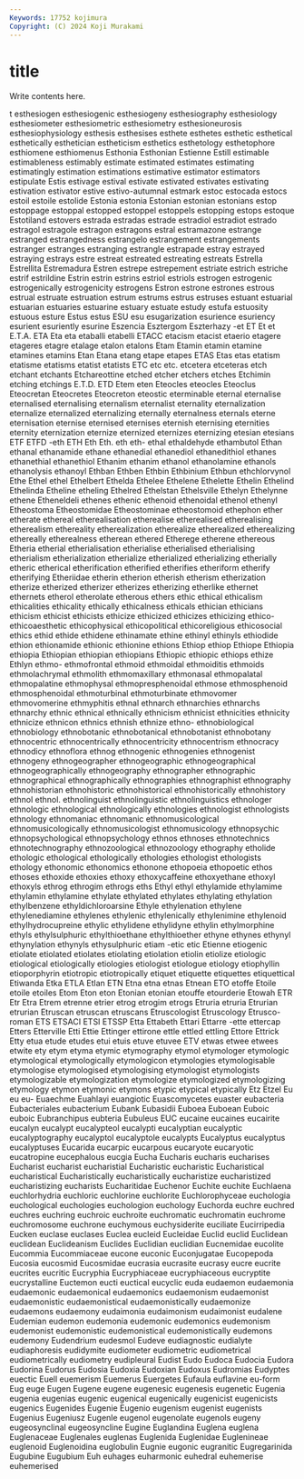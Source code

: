 ```yaml
---
Keywords: 17752 kojimura
Copyright: (C) 2024 Koji Murakami
---
```


# title

Write contents here.



t esthesiogen esthesiogenic
esthesiogeny esthesiography esthesiology esthesiometer esthesiometric esthesiometry esthesioneurosis esthesiophysiology esthesis esthesises
esthete esthetes esthetic esthetical esthetically esthetician estheticism esthetics esthetology esthetophore
esthiomene esthiomenus Esthonia Esthonian Estienne Estill estimable estimableness estimably estimate
estimated estimates estimating estimatingly estimation estimations estimative estimator estimators estipulate
Estis estivage estival estivate estivated estivates estivating estivation estivator estive
estivo-autumnal estmark estoc estocada estocs estoil estoile estolide Estonia estonia
Estonian estonian estonians estop estoppage estoppal estopped estoppel estoppels estopping
estops estoque Estotiland estovers estrada estradas estrade estradiol estradiot estrado
estragol estragole estragon estragons estral estramazone estrange estranged estrangedness estrangelo
estrangement estrangements estranger estranges estranging estrangle estrapade estray estrayed estraying
estrays estre estreat estreated estreating estreats Estrella Estrellita Estremadura Estren
estrepe estrepement estriate estrich estriche estrif estrildine Estrin estrin estrins
estriol estriols estrogen estrogenic estrogenically estrogenicity estrogens Estron estrone estrones
estrous estrual estruate estruation estrum estrums estrus estruses estuant estuarial
estuarian estuaries estuarine estuary estuate estudy estufa estuosity estuous esture
Estus estus ESU esu esugarization esurience esuriency esurient esuriently esurine
Eszencia Esztergom Eszterhazy -et ET Et et E.T.A. ETA Eta
eta etaballi etabelli ETACC etacism etacist etaerio etagere etageres etagre
etalage etalon etalons Etam Etamin etamin etamine etamines etamins Etan
Etana etang etape etapes ETAS Etas etas etatism etatisme etatisms
etatist etatists ETC etc etc. etcetera etceteras etch etchant etchants
Etchareottine etched etcher etchers etches Etchimin etching etchings E.T.D. ETD
Etem eten Eteocles eteocles Eteoclus Eteocretan Eteocretes Eteocreton eteostic eterminable
eternal eternalise eternalised eternalising eternalism eternalist eternality eternalization eternalize eternalized
eternalizing eternally eternalness eternals eterne eternisation eternise eternised eternises eternish
eternising eternities eternity eternization eternize eternized eternizes eternizing etesian etesians
ETF ETFD -eth ETH Eth Eth. eth eth- ethal ethaldehyde
ethambutol Ethan ethanal ethanamide ethane ethanedial ethanediol ethanedithiol ethanes ethanethial
ethanethiol Ethanim ethanim ethanol ethanolamine ethanols ethanolysis ethanoyl Ethban Ethben
Ethbin Ethbinium Ethbun ethchlorvynol Ethe Ethel ethel Ethelbert Ethelda Ethelee
Ethelene Ethelette Ethelin Ethelind Ethelinda Etheline etheling Ethelred Ethelstan Ethelsville
Ethelyn Ethelynne ethene Etheneldeli ethenes ethenic ethenoid ethenoidal ethenol ethenyl
Etheostoma Etheostomidae Etheostominae etheostomoid ethephon ether etherate ethereal etherealisation etherealise
etherealised etherealising etherealism ethereality etherealization etherealize etherealized etherealizing ethereally etherealness
etherean ethered Etherege etherene ethereous Etheria etherial etherialisation etherialise etherialised
etherialising etherialism etherialization etherialize etherialized etherializing etherially etheric etherical etherification
etherified etherifies etheriform etherify etherifying Etheriidae etherin etherion etherish etherism
etherization etherize etherized etherizer etherizes etherizing etherlike ethernet ethernets etherol
etherolate etherous ethers ethic ethical ethicalism ethicalities ethicality ethically ethicalness
ethicals ethician ethicians ethicism ethicist ethicists ethicize ethicized ethicizes ethicizing
ethico- ethicoaesthetic ethicophysical ethicopolitical ethicoreligious ethicosocial ethics ethid ethide ethidene
ethinamate ethine ethinyl ethinyls ethiodide ethion ethionamide ethionic ethionine ethions
Ethiop ethiop Ethiope Ethiopia ethiopia Ethiopian ethiopian ethiopians Ethiopic ethiopic
ethiops ethize Ethlyn ethmo- ethmofrontal ethmoid ethmoidal ethmoiditis ethmoids ethmolachrymal
ethmolith ethmomaxillary ethmonasal ethmopalatal ethmopalatine ethmophysal ethmopresphenoidal ethmose ethmosphenoid ethmosphenoidal
ethmoturbinal ethmoturbinate ethmovomer ethmovomerine ethmyphitis ethnal ethnarch ethnarchies ethnarchs ethnarchy
ethnic ethnical ethnically ethnicism ethnicist ethnicities ethnicity ethnicize ethnicon ethnics
ethnish ethnize ethno- ethnobiological ethnobiology ethnobotanic ethnobotanical ethnobotanist ethnobotany ethnocentric
ethnocentrically ethnocentricity ethnocentrism ethnocracy ethnodicy ethnoflora ethnog ethnogenic ethnogenies ethnogenist
ethnogeny ethnogeographer ethnogeographic ethnogeographical ethnogeographically ethnogeography ethnographer ethnographic ethnographical ethnographically
ethnographies ethnographist ethnography ethnohistorian ethnohistoric ethnohistorical ethnohistorically ethnohistory ethnol ethnol.
ethnolinguist ethnolinguistic ethnolinguistics ethnologer ethnologic ethnological ethnologically ethnologies ethnologist ethnologists
ethnology ethnomaniac ethnomanic ethnomusicological ethnomusicologically ethnomusicologist ethnomusicology ethnopsychic ethnopsychological ethnopsychology
ethnos ethnoses ethnotechnics ethnotechnography ethnozoological ethnozoology ethography etholide ethologic ethological
ethologically ethologies ethologist ethologists ethology ethonomic ethonomics ethonone ethopoeia ethopoetic
ethos ethoses ethoxide ethoxies ethoxy ethoxycaffeine ethoxyethane ethoxyl ethoxyls ethrog
ethrogim ethrogs eths Ethyl ethyl ethylamide ethylamime ethylamin ethylamine ethylate
ethylated ethylates ethylating ethylation ethylbenzene ethyldichloroarsine Ethyle ethylenation ethylene ethylenediamine
ethylenes ethylenic ethylenically ethylenimine ethylenoid ethylhydrocupreine ethylic ethylidene ethylidyne ethylin
ethylmorphine ethyls ethylsulphuric ethylthioethane ethylthioether ethyne ethynes ethynyl ethynylation ethynyls
ethysulphuric etiam -etic etic Etienne etiogenic etiolate etiolated etiolates etiolating
etiolation etiolin etiolize etiologic etiological etiologically etiologies etiologist etiologue etiology
etiophyllin etioporphyrin etiotropic etiotropically etiquet etiquette etiquettes etiquettical Etiwanda Etka
ETLA Etlan ETN Etna etna etnas Etnean ETO etoffe Etoile
etoile etoiles Etom Eton eton Etonian etonian etouffe etourderie Etowah
ETR Etr Etra Etrem etrenne etrier etrog etrogim etrogs Etruria
etruria Etrurian etrurian Etruscan etruscan etruscans Etruscologist Etruscology Etrusco-roman ETS
ETSACI ETSI ETSSP Etta Ettabeth Ettari Ettarre -ette ettercap Etters
Etterville Etti Ettie Ettinger ettirone ettle ettled ettling Ettore Ettrick
Etty etua etude etudes etui etuis etuve etuvee ETV etwas
etwee etwees etwite ety etym etyma etymic etymography etymol etymologer
etymologic etymological etymologically etymologicon etymologies etymologisable etymologise etymologised etymologising etymologist
etymologists etymologizable etymologization etymologize etymologized etymologizing etymology etymon etymonic etymons
etypic etypical etypically Etz Etzel Eu eu eu- Euaechme Euahlayi
euangiotic Euascomycetes euaster eubacteria Eubacteriales eubacterium Eubank Eubasidii Euboea Euboean
Euboic euboic Eubranchipus eubteria Eubuleus EUC eucaine eucaines eucairite eucalyn
eucalypt eucalypteol eucalypti eucalyptian eucalyptic eucalyptography eucalyptol eucalyptole eucalypts Eucalyptus
eucalyptus eucalyptuses Eucarida eucarpic eucarpous eucaryote eucaryotic eucatropine eucephalous eucgia
Eucha Eucharis eucharis eucharises Eucharist eucharist eucharistial Eucharistic eucharistic Eucharistical
eucharistical Eucharistically eucharistically eucharistize eucharistized eucharistizing eucharists Eucharitidae Euchenor Euchite
euchite Euchlaena euchlorhydria euchloric euchlorine euchlorite Euchlorophyceae euchologia euchological euchologies
euchologion euchology Euchorda euchre euchred euchres euchring euchroic euchroite euchromatic
euchromatin euchrome euchromosome euchrone euchymous euchysiderite euciliate Eucirripedia Eucken euclase
euclases Euclea eucleid Eucleidae Euclid euclid Euclidean euclidean Euclideanism Euclides
Euclidian euclidian Eucnemidae eucolite Eucommia Eucommiaceae eucone euconic Euconjugatae Eucopepoda
Eucosia eucosmid Eucosmidae eucrasia eucrasite eucrasy eucre eucrite eucrites eucritic
Eucryphia Eucryphiaceae eucryphiaceous eucryptite eucrystalline Euctemon eucti euctical eucyclic euda
eudaemon eudaemonia eudaemonic eudaemonical eudaemonics eudaemonism eudaemonist eudaemonistic eudaemonistical eudaemonistically
eudaemonize eudaemons eudaemony eudaimonia eudaimonism eudaimonist eudalene Eudemian eudemon eudemonia
eudemonic eudemonics eudemonism eudemonist eudemonistic eudemonistical eudemonistically eudemons eudemony Eudendrium
eudesmol Eudeve eudiagnostic eudialyte eudiaphoresis eudidymite eudiometer eudiometric eudiometrical eudiometrically
eudiometry eudipleural Eudist Eudo Eudoca Eudocia Eudora Eudorina Eudorus Eudosia
Eudoxia Eudoxian Eudoxus Eudromias Eudyptes euectic Euell euemerism Euemerus Euergetes
Eufaula euflavine eu-form Eug euge Eugen Eugene eugene eugenesic eugenesis
eugenetic Eugenia eugenia eugenias eugenic eugenical eugenically eugenicist eugenicists eugenics
Eugenides Eugenie Eugenio eugenism eugenist eugenists Eugenius Eugeniusz Eugenle eugenol
eugenolate eugenols eugeny eugeosynclinal eugeosyncline Eugine Euglandina Euglena euglena Euglenaceae
Euglenales euglenas Euglenida Euglenidae Euglenineae euglenoid Euglenoidina euglobulin Eugnie eugonic
eugranitic Eugregarinida Eugubine Eugubium Euh euhages euharmonic euhedral euhemerise euhemerised
